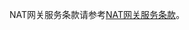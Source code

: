 NAT网关服务条款请参考[NAT网关服务条款](https://docs.jdcloud.com/cn/product-service-agreement/nat-terms-of-service)。

